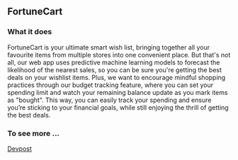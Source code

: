 ## FortuneCart

### What it does
FortuneCart is your ultimate smart wish list, bringing together all your favourite items from multiple stores into one convenient place. But that's not all, our web app uses predictive machine learning models to forecast the likelihood of the nearest sales, so you can be sure you're getting the best deals on your wishlist items. Plus, we want to encourage mindful shopping practices through our budget tracking feature, where you can set your spending limit and watch your remaining balance update as you mark items as "bought". This way, you can easily track your spending and ensure you’re sticking to your financial goals, while still enjoying the thrill of getting the best deals.

### To see more ...
[Devpost](https://devpost.com/software/fortunecart)

